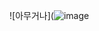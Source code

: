![아무거나](![image](https://user-images.githubusercontent.com/80079716/110879652-b55e9980-8320-11eb-9c92-d3d862821ea7.png)

